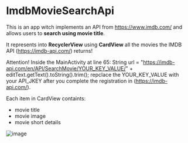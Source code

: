# ImdbMovieSearchApi

This is an app witch implements an API from https://www.imdb.com/ and allows users to **search using movie title**.

It represents into **RecyclerView** using **CardView** all the movies the IMDB API (https://imdb-api.com/) returns!

Attention!
Inside the MainActivity at line 65: String url = "https://imdb-api.com/en/API/SearchMovie/YOUR_KEY_VALUE/" + editText.getText().toString().trim(); 
repclace the YOUR_KEY_VALUE with your API_JKEY after you complete the registration in (https://imdb-api.com/).

Each item in CardView containts:
- movie title
- movie image
- movie short details

![image](https://github.com/pmoschos/ImdbMovieSearchApi/assets/133533759/0f009dd0-d75f-4096-8807-3969637722c8)
